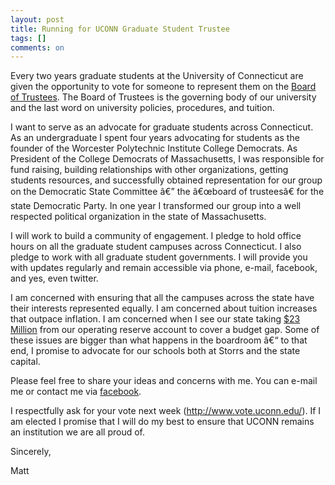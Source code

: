 ```yaml
---
layout: post
title: Running for UCONN Graduate Student Trustee
tags: []
comments: on
---
```

<p>Every two years graduate students at the University of Connecticut are given the opportunity to vote for someone to represent them on the <a href="http://boardoftrustees.uconn.edu/">Board of Trustees</a>. The Board of Trustees is the governing body of our university and the last word on university policies, procedures, and tuition.</p>
<p>I want to serve as an advocate for graduate students across Connecticut. As an undergraduate I spent four years advocating for students as the founder of the Worcester Polytechnic Institute College Democrats. As President of the College Democrats of Massachusetts, I was responsible for fund raising, building relationships with other organizations, getting students resources, and successfully obtained representation for our group on the Democratic State Committee â€” the â€œboard of trusteesâ€ for the state Democratic Party. In one year I transformed our group into a well respected political organization in the state of Massachusetts.</p>
<p>I will work to build a community of engagement. I pledge to hold office hours on all the graduate student campuses across Connecticut. I also pledge to work with all graduate student governments. I will provide you with updates regularly and remain accessible via phone, e-mail, facebook, and yes, even twitter.</p>
<p>I am concerned with ensuring that all the campuses across the state have their interests represented equally. I am concerned about tuition increases that outpace inflation. I am concerned when I see our state taking <a href="http://www.ctnewsjunkie.com/ctnj.php/archives/entry/op-ed_the_terrible_consequences_of_executive_failure/">$23 Million</a> from our operating reserve account to cover a budget gap. Some of these issues are bigger than what happens in the boardroom â€“ to that end, I promise to advocate for our schools both at Storrs and the state capital.</p>
<p>Please feel free to share your ideas and concerns with me. You can e-mail me or contact me via <a href="http://www.facebook.com/mzagaja">facebook</a>.</p>
<p>I respectfully ask for your vote next week (<a href="http://www.vote.uconn.edu/" title="http://www.vote.uconn.edu/">http://www.vote.uconn.edu/</a>). If I am elected I promise that I will do my best to ensure that UCONN remains an institution we are all proud of.</p>
<p>Sincerely,</p>
<p>Matt</p>
